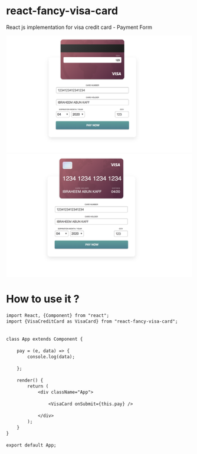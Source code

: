 # react-fancy-visa-card
React js implementation for visa credit card  -  Payment Form

![picture](./example-pics/ss1.png)
![picture](./example-pics/ss2.png)

<h1>How to use it ? </h1>

```
import React, {Component} from "react";
import {VisaCreditCard as VisaCard} from "react-fancy-visa-card";


class App extends Component {

    pay = (e, data) => {
        console.log(data);

    };

    render() {
        return (
            <div className="App">
            
                <VisaCard onSubmit={this.pay} />

            </div>
        );
    }
}

export default App;
```







